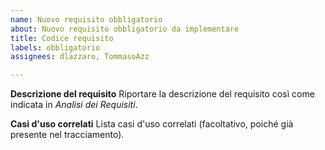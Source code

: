 ```yaml
---
name: Nuovo requisito obbligatorio
about: Nuovo requisito obbligatorio da implementare
title: Codice requisito
labels: obbligatorio
assignees: dlazzaro, TommasoAzz

---
```


**Descrizione del requisito**
Riportare la descrizione del requisito così come indicata in *Analisi dei Requisiti*.

**Casi d'uso correlati**
Lista casi d'uso correlati (facoltativo, poiché già presente nel tracciamento).
